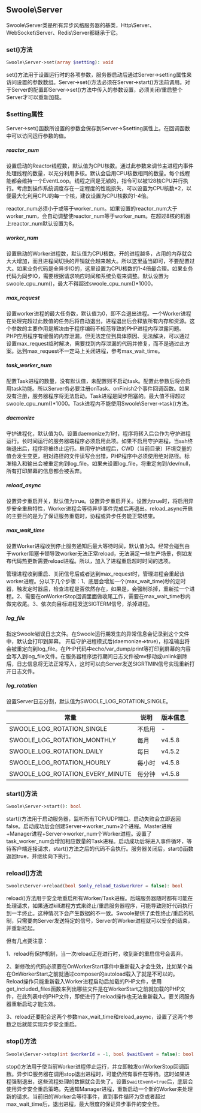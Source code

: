 ## Swoole\Server

Swoole\Server类是所有异步风格服务器的基类，Http\Server、WebSocket\Server、Redis\Server都继承于它。

### set()方法

```php
Swoole\Server->set(array $setting): void
```

set()方法用于设置运行时的各项参数，服务器启动后通过Server->setting属性来访问设置的参数数组。Server->set()方法必须在Server->start()方法前调用。对于Server的配置即Server->set()方法中传入的参数设置，必须关闭/重启整个Server才可以重新加载。

### $setting属性

Server->set()函数所设置的参数会保存到Server->$setting属性上。在回调函数中可以访问运行参数的值。

##### reactor_num

设置启动的Reactor线程数，默认值为CPU核数。通过此参数来调节主进程内事件处理线程的数量，以充分利用多核。默认会启用CPU核数相同的数量。每个线程能都会维持一个EventLoop。线程之间是无锁的，指令可以被128核CPU并行执行。考虑到操作系统调度存在一定程度的性能损失，可以设置为CPU核数*2，以便最大化利用CPU的每一个核，建议设置为CPU核数的1-4倍。

reactor_num必须小于或等于worker_num。如果设置的reactor_num大于worker_num，会自动调整使reactor_num等于worker_num。在超过8核的机器上reactor_num默认设置为8。

##### worker_num

设置启动的Worker进程数，默认值为CPU核数。开的进程越多，占用的内存就会大大增加，而且进程间切换的开销就会越来越大。所以这里适当即可，不要配置过大。如果业务代码是全异步IO的，这里设置为CPU核数的1-4倍最合理。如果业务代码为同步IO，需要根据请求响应时间和系统负载来调整。默认设置为swoole_cpu_num()，最大不得超过swoole_cpu_num()*1000。

##### max_request

设置worker进程的最大任务数，默认值为0，即不会退出进程。一个Worker进程在处理完超过此数值的任务后将自动退出，进程退出后会释放所有内存和资源。这个参数的主要作用是解决由于程序编码不规范导致的PHP进程内存泄露问题。PHP应用程序有缓慢的内存泄漏，但无法定位到具体原因、无法解决，可以通过设置max_request临时解决，需要找到内存泄漏的代码并修复，而不是通过此方案。达到max_request不一定马上关闭进程，参考max_wait_time。

##### task_worker_num

配置Task进程的数量，没有默认值，未配置则不启动task。配置此参数后将会启用task功能。所以Server务必要注册onTask、onFinish2个事件回调函数。如果没有注册，服务器程序将无法启动。Task进程是同步阻塞的。最大值不得超过swoole_cpu_num()*1000。Task进程内不能使用Swoole\Server->task()方法。

##### daemonize

守护进程化，默认值为0。设置daemonize为1时，程序将转入后台作为守护进程运行。长时间运行的服务器端程序必须启用此项。如果不启用守护进程，当ssh终端退出后，程序将被终止运行。启用守护进程后，CWD（当前目录）环境变量的值会发生变更，相对路径的文件读写会出错，PHP程序中必须使用绝对路径。标准输入和输出会被重定向到log_file。如果未设置log_file，将重定向到/dev/null，所有打印屏幕的信息都会被丢弃。

##### reload_async

设置异步重启开关，默认值为true。设置异步重启开关。设置为true时，将启用异步安全重启特性，Worker进程会等待异步事件完成后再退出。reload_async开启的主要目的是为了保证服务重载时，协程或异步任务能正常结束。

##### max_wait_time

设置Worker进程收到停止服务通知后最大等待时间，默认值为3。经常会碰到由于worker阻塞卡顿导致worker无法正常reload，无法满足一些生产场景，例如发布代码热更新需要reload进程。所以，加入了进程重启超时时间的选项。

管理进程收到重启、关闭信号后或者达到max_request时，管理进程会重起该worker进程。分以下几个步骤：1、底层会增加一个(max_wait_time)秒的定时器，触发定时器后，检查进程是否依然存在，如果是，会强制杀掉，重新拉一个进程。2、需要在onWorkerStop回调里面做收尾工作，需要在max_wait_time秒内做完收尾。3、依次向目标进程发送SIGTERM信号，杀掉进程。

##### log_file

指定Swoole错误日志文件。在Swoole运行期发生的异常信息会记录到这个文件中，默认会打印到屏幕。
开启守护进程模式后(daemonize=>true)，标准输出将会被重定向到log_file。在PHP代码中echo/var_dump/print等打印到屏幕的内容会写入到log_file文件。在服务器程序运行期间日志文件被mv移动或unlink删除后，日志信息将无法正常写入，这时可以向Server发送SIGRTMIN信号实现重新打开日志文件。

##### log_rotation

设置Server日志分割，默认值为SWOOLE_LOG_ROTATION_SINGLE。

| 常量                             | 说明   | 版本信息 |
| -------------------------------- | ------ | -------- |
| SWOOLE_LOG_ROTATION_SINGLE       | 不启用 | -        |
| SWOOLE_LOG_ROTATION_MONTHLY      | 每月   | v4.5.8   |
| SWOOLE_LOG_ROTATION_DAILY        | 每日   | v4.5.2   |
| SWOOLE_LOG_ROTATION_HOURLY       | 每小时 | v4.5.8   |
| SWOOLE_LOG_ROTATION_EVERY_MINUTE | 每分钟 | v4.5.8   |

### start()方法

```php
Swoole\Server->start(): bool
```

start()方法用于启动服务器，监听所有TCP/UDP端口。启动失败会立即返回false。启动成功后会创建Server->worker_num+2个进程。Master进程+Manager进程+Server->worker_num个Worker进程。设置了task_worker_num会增加相应数量的Task进程。启动成功后将进入事件循环，等待客户端连接请求，start()方法之后的代码不会执行。服务器关闭后，start()函数返回true，并继续向下执行。

### reload()方法

```php
Swoole\Server->reload(bool $only_reload_taskworkrer = false): bool
```

reload()方法用于安全地重启所有Worker/Task进程。后端服务器随时都有可能在处理请求，如果通过kill进程方式来终止/重启服务器程序，可能导致刚好代码执行到一半终止。这种情况下会产生数据的不一致。Swoole提供了柔性终止/重启的机制，只需要向Server发送特定的信号，Server的Worker进程就可以安全的结束，并重新拉起。

但有几点要注意：

1、reload有保护机制，当一次reload正在进行时，收到新的重启信号会丢弃。

2、新修改的代码必须要在OnWorkerStart事件中重新载入才会生效，比如某个类在OnWorkerStart之前就通过composer的autoload载入了就是不可以的。Reload操作只能重新载入Worker进程启动后加载的PHP文件，使用get_included_files函数来列出哪些文件是在WorkerStart之前就加载的PHP文件，在此列表中的PHP文件，即使进行了reload操作也无法重新载入。要关闭服务器重新启动才能生效。

3、reload还要配合这两个参数max_wait_time和reload_async，设置了这两个参数之后就能实现异步安全重启。

### stop()方法

```php
Swoole\Server->stop(int $workerId = -1, bool $waitEvent = false): bool
```

stop()方法用于使当前Worker进程停止运行，并立即触发onWorkerStop回调函数。异步IO服务器在调用stop退出进程时，可能仍然有事件在等待。这时如果进程强制退出，这些流程处理的数据就会丢失了。设置`$waitEvent=true`后，底层会使用异步安全重启策略。先通知Manager进程，重新启动一个新的Worker来处理新的请求。当前旧的Worker会等待事件，直到事件循环为空或者超过max_wait_time后，退出进程，最大限度的保证异步事件的安全性。